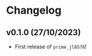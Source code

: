 # Changelog

<!--next-version-placeholder-->

## v0.1.0 (27/10/2023)

- First release of `prime_jl6576`!